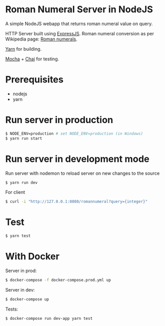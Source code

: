 Roman Numeral Server in NodeJS
===
A simple NodeJS webapp that returns roman numeral value on query.

HTTP Server built using [ExpressJS](https://github.com/expressjs/express).
Roman numeral conversion as per Wikipedia page: [Roman numerals](https://en.wikipedia.org/wiki/Roman_numerals).

[Yarn](https://github.com/yarnpkg/yarn) for building.

[Mocha](https://github.com/mochajs/mocha) + [Chai](https://github.com/chaijs/chai) for testing.

Prerequisites
==
* nodejs
* yarn

Run server in production
==
```bash
$ NODE_ENV=production # set NODE_ENV=production (in Windows)
$ yarn run start
```

Run server in development mode
==
Run server with nodemon to reload server on new changes to the source
```bash
$ yarn run dev
```

For client
```bash
$ curl -i "http://127.0.0.1:8080/romannumeral?query={integer}"
```

Test
==
```bash
$ yarn test
```

With Docker
==
Server in prod:
```bash
$ docker-compose -f docker-compose.prod.yml up
```
Server in dev:
```bash
$ docker-compose up
```
Tests:
```bash
$ docker-compose run dev-app yarn test
```

